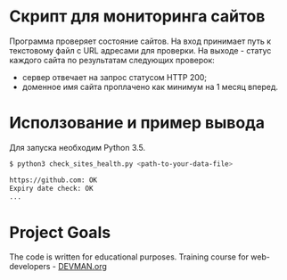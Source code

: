 # Скрипт для мониторинга сайтов

Программа проверяет состояние сайтов. 
На вход принимает путь к текстовому файл с URL адресами для проверки. 
На выходе - статус каждого сайта по результатам следующих проверок:

  * сервер отвечает на запрос статусом HTTP 200;
  * доменное имя сайта проплачено как минимум на 1 месяц вперед.

# Исползование и пример вывода

Для запуска необходим Python 3.5.

```bash
$ python3 check_sites_health.py <path-to-your-data-file>

https://github.com: OK
Expiry date check: OK
...
```

# Project Goals

The code is written for educational purposes. Training course for web-developers - [DEVMAN.org](https://devman.org)

